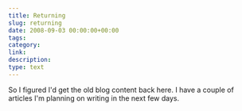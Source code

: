 ```yaml
---
title: Returning
slug: returning
date: 2008-09-03 00:00:00+00:00
tags:
category:
link:
description:
type: text
---
```


So I figured I'd get the old blog content back here. I have a couple of articles I'm planning on writing in the next few days.
            
            
